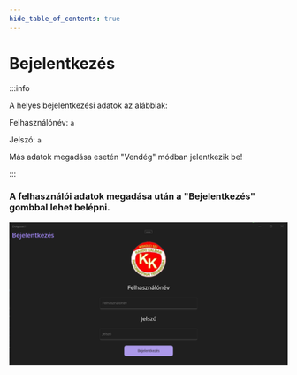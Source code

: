 ```yaml
--- 
hide_table_of_contents: true
---
```


# Bejelentkezés

:::info

A helyes bejelentkezési adatok az alábbiak:

Felhasználónév: `a`

Jelszó: `a`

Más adatok megadása esetén "Vendég" módban jelentkezik be!

:::

### A felhasználói adatok megadása után a "Bejelentkezés" gombbal lehet belépni.

![Bejelentkezési oldal](assets/login.png)
